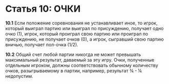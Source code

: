 # Статья 10: ОЧКИ

**10.1** Если положение соревнования не устанавливает иное, то игрок, который выиграл партию или выиграл по присуждению, получает одно очко (1), игрок, который проиграл свою партию или проиграл по присуждению, не получает очков (0), а игрок, сыгравший свою партию вничью, получает пол-очка (1/2).

**10.2** Общий счет любой партии никогда не может превышать максимальный результат, даваемый за эту игру. Очки, полученные отдельным игроком, должны соответствовать обычному количеству очков, разыгрываемому в партии, например, результат ¾ - ¼ недопустим.
